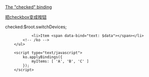 [The "checked" binding](http://knockoutjs.com/documentation/checked-binding.html)

[把checkbox变成按钮](http://jqueryui.com/button/#checkbox)

checked:$root.switchDevices;

<!-- ko ><-- >

myViewModel.personName.subscribe(function (){}) 监听change事件

subscription.dispose(); 关闭监听

        <ul>
            <li class="header">Header item</li>
            <!-- ko foreach: myItems -->
                <li>Item <span data-bind="text: $data"></span></li>
            <!-- /ko -->
        </ul>
         
        <script type="text/javascript">
            ko.applyBindings({
                myItems: [ 'A', 'B', 'C' ]
            });
        </script>
